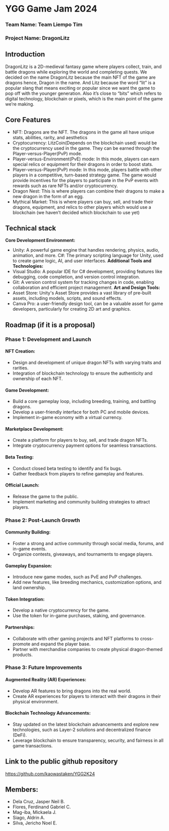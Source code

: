 # **YGG Game Jam 2024**
### **Team Name**: Team Liempo Tim 	
### **Project Name**: DragonLitz						

## **Introduction**
DragonLitz is a 2D-medieval fantasy game where players collect, train, and battle dragons while exploring the world and completing quests. We decided on the name DragonLitz because the main NFT of the game are dragons hence, Dragon in the name. And Litz because the word “lit” is a popular slang that means exciting or popular since we want the game to pop off with the younger generation. Also it’s close to “bits” which refers to digital technology, blockchain or pixels, which is the main point of the game we’re making. 

## **Core Features**
- NFT: Dragons are the NFT. The dragons in the game all have unique stats, abilities, rarity, and aesthetics 
- Cryptocurrency: LitzCoin(Depends on the blockchain used) would be the cryptocurrency used in the game. They can be earned through the Player-versus-Player(PvP) mode.
- Player-versus-Environment(PvE) mode: In this mode, players can earn special relics or equipment for their dragons in order to boost stats.
- Player-versus-Player(PvP) mode: In this mode, players battle with other players in a competitive, turn-based strategy game. The game would provide incentives for the players to participate in the PvP events with rewards such as rare NFTs and/or cryptocurrency.
- Dragon Nest: This is where players can combine their dragons to make a new dragon in the form of an egg.
- Mythical Market: This is where players can buy, sell, and trade their dragons, equipment, and relics to other players which would use a blockchain (we haven’t decided which blockchain to use yet)

## **Technical stack**
**Core Development Environment:**
- Unity: A powerful game engine that handles rendering, physics, audio, animation, and more.
 C#: The primary scripting language for Unity, used to create game logic, AI, and user interfaces.
**Additional Tools and Technologies:**
- Visual Studio: A popular IDE for C# development, providing features like debugging, code completion, and version control integration.
- Git: A version control system for tracking changes in code, enabling collaboration and efficient project management.
**Art and Design Tools:**
- Asset Store: Unity's Asset Store provides a vast library of pre-built assets, including models, scripts, and sound effects.
- Canva Pro: a user-friendly design tool, can be a valuable asset for game developers, particularly for creating 2D art and graphics.

## **Roadmap (if it is a proposal)**
### **Phase 1: Development and Launch**
#### **NFT Creation:**
- Design and development of unique dragon NFTs with varying traits and rarities.
- Integration of blockchain technology to ensure the authenticity and ownership of each NFT.
#### **Game Development:**
- Build a core gameplay loop, including breeding, training, and battling dragons.
- Develop a user-friendly interface for both PC and mobile devices.
- Implement in-game economy with a virtual currency.
#### **Marketplace Development:**
- Create a platform for players to buy, sell, and trade dragon NFTs.
- Integrate cryptocurrency payment options for seamless transactions.
#### **Beta Testing:**
- Conduct closed beta testing to identify and fix bugs.
- Gather feedback from players to refine gameplay and features.
#### **Official Launch:**
- Release the game to the public.
- Implement marketing and community building strategies to attract players.
### **Phase 2: Post-Launch Growth**
#### **Community Building:**
- Foster a strong and active community through social media, forums, and in-game events.
- Organize contests, giveaways, and tournaments to engage players.
#### **Gameplay Expansion:**
- Introduce new game modes, such as PvE and PvP challenges.
- Add new features, like breeding mechanics, customization options, and land ownership.
#### **Token Integration:**
- Develop a native cryptocurrency for the game.
- Use the token for in-game purchases, staking, and governance.
#### **Partnerships:**
- Collaborate with other gaming projects and NFT platforms to cross-promote and expand the player base.
- Partner with merchandise companies to create physical dragon-themed products.
### **Phase 3: Future Improvements**
#### **Augmented Reality (AR) Experiences:**
- Develop AR features to bring dragons into the real world.
- Create AR experiences for players to interact with their dragons in their physical environment.
#### **Blockchain Technology Advancements:**
- Stay updated on the latest blockchain advancements and explore new technologies, such as Layer-2 solutions and decentralized finance (DeFi).
- Leverage blockchain to ensure transparency, security, and fairness in all game transactions.


## **Link to the public github repository**
https://github.com/kaowastaken/YGG2K24

## **Members:**
- Dela Cruz, Jasper Neil B.
- Flores, Ferdinand Gabriel C.
- Mag-iba, Mickaela J.
- Siago, Aldrin A.
- Silva, Jericho Noel E.

